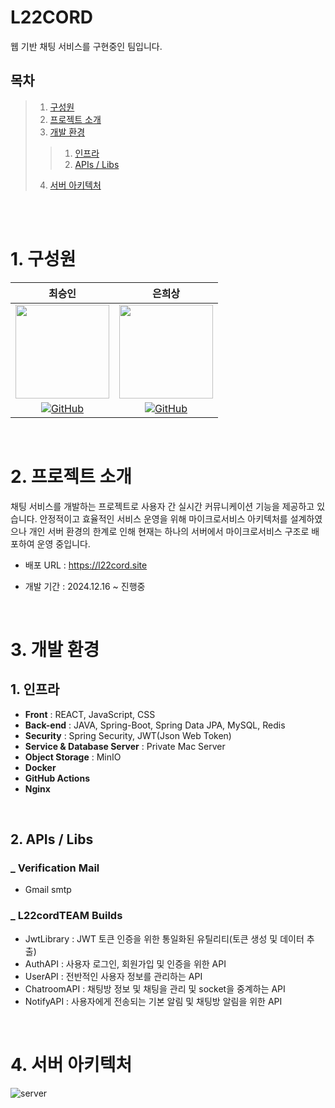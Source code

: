 # L22CORD
웹 기반 채팅 서비스를 구현중인 팀입니다.

## 목차
> 1. [구성원](#1-구성원)
> 2. [프로젝트 소개](#2-프로젝트-소개)
> 3. [개발 환경](#3-개발-환경)
>> 1. [인프라](#1-인프라)
>> 2. [APIs / Libs](#2-apis--libs)
> 4. [서버 아키텍처](#4-서버-아키텍처)

<br/>
<br/>

# 1. 구성원
<div align="center">
  
| 최승인 | 은희상 |
| :---: |  :----: |
|<img height="150" src="https://github.com/user-attachments/assets/8c4618e6-0106-49a9-95c5-7c538ae9d74b">|<img height="150" src="https://github.com/user-attachments/assets/b57ff75f-f1c3-4889-80f4-a1c4064420b2">|
|<a href = "https://github.com/Lucas-Choi-17"><img alt="GitHub" src ="https://img.shields.io/badge/GitHub-181717.svg?&style=for-the-badge&logo=GitHub&logoColor=white"/>|<a href = "https://github.com/Silver-Eun"><img alt="GitHub" src ="https://img.shields.io/badge/GitHub-181717.svg?&style=for-the-badge&logo=GitHub&logoColor=white"/>|
  
</div>

<br/>

# 2. 프로젝트 소개
채팅 서비스를 개발하는 프로젝트로 사용자 간 실시간 커뮤니케이션 기능을 제공하고 있습니다. 안정적이고 효율적인 서비스 운영을 위해 마이크로서비스 아키텍처를 설계하였으나 개인 서버 환경의 한계로 인해 현재는 하나의 서버에서 마이크로서비스 구조로 배포하여 운영 중입니다.

- 배포 URL : https://l22cord.site

- 개발 기간 : 2024.12.16 ~ 진행중

<br/>

# 3. 개발 환경
## 1. 인프라
- **Front** : REACT, JavaScript, CSS
- **Back-end** : JAVA, Spring-Boot, Spring Data JPA, MySQL, Redis
- **Security** : Spring Security, JWT(Json Web Token)
- **Service & Database Server** : Private Mac Server
- **Object Storage** : MinIO
- **Docker**
- **GitHub Actions**
- **Nginx**

<br/>

## 2. APIs / Libs
### _ Verification Mail
- Gmail smtp

### _ L22cordTEAM Builds
- JwtLibrary : JWT 토큰 인증을 위한 통일화된 유틸리티(토큰 생성 및 데이터 추출)
- AuthAPI : 사용자 로그인, 회원가입 및 인증을 위한 API
- UserAPI : 전반적인 사용자 정보를 관리하는 API
- ChatroomAPI : 채팅방 정보 및 채팅을 관리 및 socket을 중계하는 API
- NotifyAPI : 사용자에게 전송되는 기본 알림 및 채팅방 알림을 위한 API

<br/>

# 4. 서버 아키텍처
![server](https://github.com/user-attachments/assets/1a097e63-e897-4faf-b18f-4dac77e033e9)


